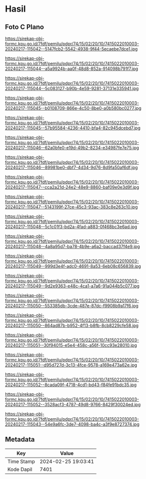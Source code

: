 # Hasil

## Foto C Plano

https://sirekap-obj-formc.kpu.go.id/7fdf/pemilu/pdpr/74/15/02/20/10/7415022010003-20240217-115042--5147fcb2-5542-4938-9f44-5ecaebe7dce1.jpg

https://sirekap-obj-formc.kpu.go.id/7fdf/pemilu/pdpr/74/15/02/20/10/7415022010003-20240217-115044--a5a9924b-aa0f-48d8-852a-914098b791f7.jpg

https://sirekap-obj-formc.kpu.go.id/7fdf/pemilu/pdpr/74/15/02/20/10/7415022010003-20240217-115044--5c083127-b90b-4e59-9281-37131e335941.jpg

https://sirekap-obj-formc.kpu.go.id/7fdf/pemilu/pdpr/74/15/02/20/10/7415022010003-20240217-115045--b0108709-866e-4c50-8be0-a0b580bc0277.jpg

https://sirekap-obj-formc.kpu.go.id/7fdf/pemilu/pdpr/74/15/02/20/10/7415022010003-20240217-115045--57b95584-4236-4410-bfa4-82c945dcebd7.jpg

https://sirekap-obj-formc.kpu.go.id/7fdf/pemilu/pdpr/74/15/02/20/10/7415022010003-20240217-115046--62a0bfe0-e19d-49b2-8234-e34987fe7e75.jpg

https://sirekap-obj-formc.kpu.go.id/7fdf/pemilu/pdpr/74/15/02/20/10/7415022010003-20240217-115046--89981be0-dbf7-4d34-9d76-8d9fa50af6df.jpg

https://sirekap-obj-formc.kpu.go.id/7fdf/pemilu/pdpr/74/15/02/20/10/7415022010003-20240217-115047--cca2a21d-24e2-48e9-8860-baf09e0e3d9f.jpg

https://sirekap-obj-formc.kpu.go.id/7fdf/pemilu/pdpr/74/15/02/20/10/7415022010003-20240217-115047--5143199f-27ce-45c3-93ac-383c8e263c10.jpg

https://sirekap-obj-formc.kpu.go.id/7fdf/pemilu/pdpr/74/15/02/20/10/7415022010003-20240217-115048--5c1c01f3-bd2a-4fad-a883-0f468bc3e6ad.jpg

https://sirekap-obj-formc.kpu.go.id/7fdf/pemilu/pdpr/74/15/02/20/10/7415022010003-20240217-115048--4a8a95d7-ba78-4b9e-a6a2-baccad37f4e9.jpg

https://sirekap-obj-formc.kpu.go.id/7fdf/pemilu/pdpr/74/15/02/20/10/7415022010003-20240217-115049--999d3e4f-adc0-4691-8a53-6eb08c656839.jpg

https://sirekap-obj-formc.kpu.go.id/7fdf/pemilu/pdpr/74/15/02/20/10/7415022010003-20240217-115049--9d2e9363-e48c-4ca1-a7a6-91a044b5c077.jpg

https://sirekap-obj-formc.kpu.go.id/7fdf/pemilu/pdpr/74/15/02/20/10/7415022010003-20240217-115050--553385db-3cde-487e-87dc-f9908b9a17f6.jpg

https://sirekap-obj-formc.kpu.go.id/7fdf/pemilu/pdpr/74/15/02/20/10/7415022010003-20240217-115050--864ad87b-b952-4f13-b8fb-8cb8229cfe58.jpg

https://sirekap-obj-formc.kpu.go.id/7fdf/pemilu/pdpr/74/15/02/20/10/7415022010003-20240217-115051--30f94015-e5e4-458c-a56f-10cc93e28010.jpg

https://sirekap-obj-formc.kpu.go.id/7fdf/pemilu/pdpr/74/15/02/20/10/7415022010003-20240217-115051--d95d727d-3c13-4fce-9578-a169e473a62e.jpg

https://sirekap-obj-formc.kpu.go.id/7fdf/pemilu/pdpr/74/15/02/20/10/7415022010003-20240217-115052--8cada09f-4718-4cd1-bd43-f84fe91bdc35.jpg

https://sirekap-obj-formc.kpu.go.id/7fdf/pemilu/pdpr/74/15/02/20/10/7415022010003-20240217-115052--3528acf3-4787-49d8-9766-8429f30024ed.jpg

https://sirekap-obj-formc.kpu.go.id/7fdf/pemilu/pdpr/74/15/02/20/10/7415022010003-20240217-115043--54e9a6fc-3de7-4098-ba4c-a3f9e8727374.jpg


## Metadata

| Key        | Value               |
| ---------- | ------------------- |
| Time Stamp | 2024-02-25 19:03:41 |
| Kode Dapil | 7401                |



